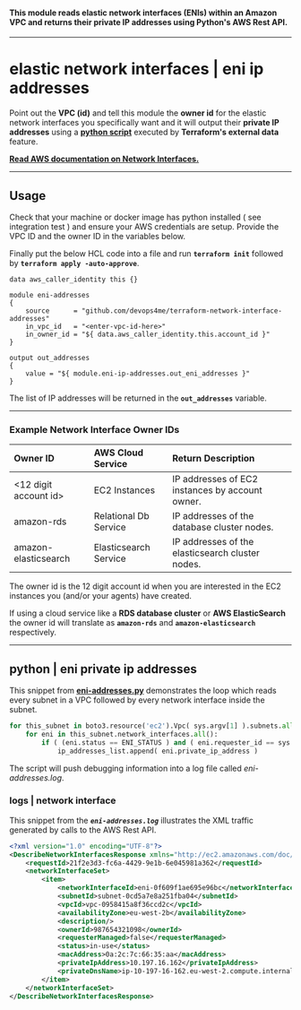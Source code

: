 
#### This module reads elastic network interfaces (ENIs) within an Amazon VPC and returns their private IP addresses using Python's AWS Rest API.

---

# elastic network interfaces | eni ip addresses

Point out the **VPC (id)** and tell this module the **owner id** for the elastic network interfaces you specifically want and it will output their **private IP addresses** using a **[python script](eni-addresses.py)** executed by **Terraform's external data** feature.


**[Read AWS documentation on Network Interfaces.](https://docs.aws.amazon.com/cli/latest/reference/ec2/describe-network-interfaces.html)**


---


## Usage

Check that your machine or docker image has python installed ( see integration test ) and ensure your AWS credentials are setup. Provide the VPC ID and the owner ID in the variables below.

Finally put the below HCL code into a file and run **`terraform init`** followed by **`terraform apply -auto-approve`**.

```hcl
data aws_caller_identity this {}

module eni-addresses
{
    source      = "github.com/devops4me/terraform-network-interface-addresses"
    in_vpc_id   = "<enter-vpc-id-here>"
    in_owner_id = "${ data.aws_caller_identity.this.account_id }"
}

output out_addresses
{
    value = "${ module.eni-ip-addresses.out_eni_addresses }"
}
```

The list of IP addresses will be returned in the **`out_addresses`** variable.


---

### Example Network Interface Owner IDs

| Owner ID              | AWS Cloud Service     | Return Description                               |
|:--------------------- |:--------------------- |:------------------------------------------------ |
| <12 digit account id> | EC2 Instances         | IP addresses of EC2 instances by account owner.  |
| amazon-rds            | Relational Db Service | IP addresses of the database cluster nodes.      |
| amazon-elasticsearch  | Elasticsearch Service | IP addresses of the elasticsearch cluster nodes. |

The owner id is the 12 digit account id when you are interested in the EC2 instances you (and/or your agents) have created.

If using a cloud service like a **RDS database cluster** or **AWS ElasticSearch** the owner id will translate as **`amazon-rds`** and **`amazon-elasticsearch`** respectively.

---

## python | eni private ip addresses

This snippet from **[eni-addresses.py](eni-addresses.py)** demonstrates the loop which reads every subnet in a VPC followed by every network interface inside the subnet.

``` python
for this_subnet in boto3.resource('ec2').Vpc( sys.argv[1] ).subnets.all():
    for eni in this_subnet.network_interfaces.all():
        if ( (eni.status == ENI_STATUS ) and ( eni.requester_id == sys.argv[2] ) ):
            ip_addresses_list.append( eni.private_ip_address )
```

The script will push debugging information into a log file called *eni-addresses.log*.


### logs | network interface

This snippet from the ***`eni-addresses.log`*** illustrates the XML traffic generated by calls to the AWS Rest API.

``` xml
<?xml version="1.0" encoding="UTF-8"?>
<DescribeNetworkInterfacesResponse xmlns="http://ec2.amazonaws.com/doc/2016-11-15/">
    <requestId>21f2e3d3-fc6a-4429-9e1b-6e045981a362</requestId>
    <networkInterfaceSet>
        <item>
            <networkInterfaceId>eni-0f609f1ae695e96bc</networkInterfaceId>
            <subnetId>subnet-0cd5a7e8a251fba04</subnetId>
            <vpcId>vpc-0958415a8f36ccd2c</vpcId>
            <availabilityZone>eu-west-2b</availabilityZone>
            <description/>
            <ownerId>987654321098</ownerId>
            <requesterManaged>false</requesterManaged>
            <status>in-use</status>
            <macAddress>0a:2c:7c:66:35:aa</macAddress>
            <privateIpAddress>10.197.16.162</privateIpAddress>
            <privateDnsName>ip-10-197-16-162.eu-west-2.compute.internal</privateDnsName>
        </item>
    </networkInterfaceSet>
</DescribeNetworkInterfacesResponse>
```
